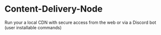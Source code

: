 # Content-Delivery-Node
Run your a local CDN with secure access from the web or via a Discord bot (user installable commands)
